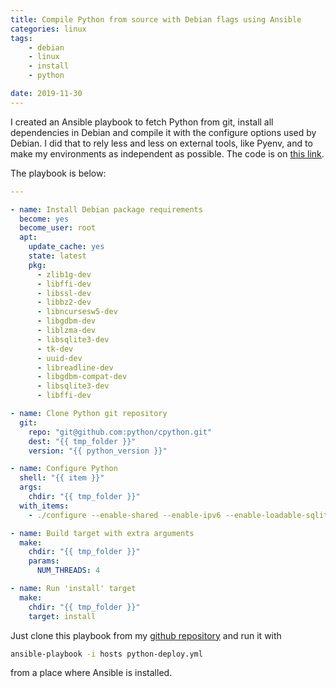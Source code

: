 ```yaml
---
title: Compile Python from source with Debian flags using Ansible
categories: linux
tags:
    - debian
    - linux
    - install
    - python

date: 2019-11-30
---
```


I created an Ansible playbook to fetch Python from git, install all dependencies in Debian and compile it with the configure options used by Debian. I did that to rely less and less on external tools, like Pyenv, and to make my environments as independent as possible. The code is on [this link](https://github.com/ispmarin/python_deploy).

The playbook is below:

```yaml
---

- name: Install Debian package requirements
  become: yes
  become_user: root
  apt:
    update_cache: yes
    state: latest
    pkg:
      - zlib1g-dev 
      - libffi-dev
      - libssl-dev
      - libbz2-dev
      - libncursesw5-dev 
      - libgdbm-dev 
      - liblzma-dev 
      - libsqlite3-dev 
      - tk-dev 
      - uuid-dev 
      - libreadline-dev
      - libgdbm-compat-dev
      - libsqlite3-dev
      - libffi-dev

- name: Clone Python git repository
  git:
    repo: "git@github.com:python/cpython.git"
    dest: "{{ tmp_folder }}"
    version: "{{ python_version }}"

- name: Configure Python
  shell: "{{ item }}"
  args:
    chdir: "{{ tmp_folder }}"
  with_items:
    - ./configure --enable-shared --enable-ipv6 --enable-loadable-sqlite-extensions --with-computed-gotos --with-system-ffi --with-system-libmpdec CFLAGS='-fstack-protector-strong -Wformat -Werror=format-security' LDFLAGS='-Wl,-z,relro,-rpath="{{ dest_folder }}"/lib' CPPFLAGS='-Wdate-time -D_FORTIFY_SOURCE=2' --prefix="{{ dest_folder }}"

- name: Build target with extra arguments
  make:
    chdir: "{{ tmp_folder }}"
    params:
      NUM_THREADS: 4

- name: Run 'install' target
  make:
    chdir: "{{ tmp_folder }}"
    target: install
```

Just clone this playbook from my [github repository](https://github.com/ispmarin/python_deploy) and run it with

```bash
ansible-playbook -i hosts python-deploy.yml
```

from a place where Ansible is installed. 